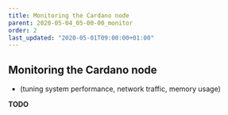 ```yaml
---
title: Monitoring the Cardano node
parent: 2020-05-04_05-00-00_monitor
order: 2
last_updated: "2020-05-01T09:00:00+01:00"
---
```

## Monitoring the Cardano node

* (tuning system performance, network traffic, memory usage)

__TODO__
